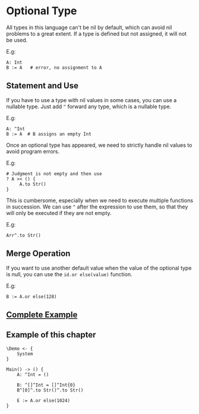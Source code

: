 # Optional Type
All types in this language can't be nil by default, which can avoid nil problems to a great extent.
If a type is defined but not assigned, it will not be used.

E.g:
```
A: Int
B := A   # error, no assignment to A
```

## Statement and Use

If you have to use a type with nil values in some cases, you can use a nullable type.
Just add `^` forward any type, which is a nullable type.

E.g:
```
A: ^Int
B := A  # B assigns an empty Int
```

Once an optional type has appeared, we need to strictly handle nil values to avoid program errors.

E.g:
```
# Judgment is not empty and then use
? A >< () {
     A.to Str()
}
```

This is cumbersome, especially when we need to execute multiple functions in succession.
We can use `^` after the expression to use them, so that they will only be executed if they are not empty.

E.g:
```
Arr^.to Str()
```

## Merge Operation
If you want to use another default value when the value of the optional type is null, you can use the `id.or else(value)` function.

E.g:
```
B := A.or else(128)
```

## [Complete Example](../example.xs)

## Example of this chapter
```
\Demo <- {
    System
}

Main() -> () {
    A: ^Int = ()

    B: ^[]^Int = []^Int{0}
    B^[0]^.to Str()^.to Str()

    E := A.or else(1024)
}
```